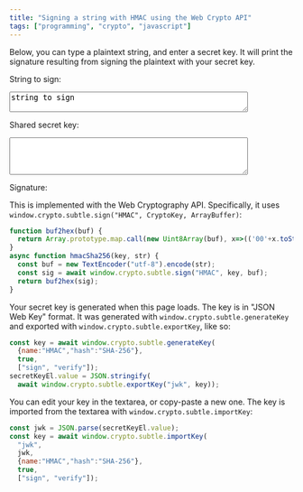 ```yaml
---
title: "Signing a string with HMAC using the Web Crypto API"
tags: ["programming", "crypto", "javascript"]
---
```


Below, you can type a plaintext string, and enter a secret key.
It will print the signature resulting from signing the plaintext with your secret key.

<div>
  <p>String to sign:</p>
  <textarea id="stringToSign" rows="2" cols="50">string to sign</textarea>
  <p>Shared secret key:</p>
  <textarea id="key" rows="4" cols="50"></textarea>
  <p>Signature:</p>
  <code id="sig"></code>
  <script>
    (async function(){
      function buf2hex(buf) {
        return Array.prototype.map.call(new Uint8Array(buf), x=>(('00'+x.toString(16)).slice(-2))).join('');
      }
      async function hmacSha256(key, str) {
        const buf = new TextEncoder("utf-8").encode(str);
        const sig = await window.crypto.subtle.sign("HMAC", key, buf);
        return buf2hex(sig);
      }
      const secretKeyEl = document.getElementById("key");
      const stringEl = document.getElementById("stringToSign");
      const sigEl = document.getElementById("sig");
      const key = await window.crypto.subtle.generateKey(
        {name:"HMAC","hash":"SHA-256"},
        true,
        ["sign", "verify"]);
      secretKeyEl.value = JSON.stringify(
        await window.crypto.subtle.exportKey("jwk", key));
      async function update() {
        console.log("update");
        const jwk = JSON.parse(secretKeyEl.value);
        const key = await window.crypto.subtle.importKey(
          "jwk",
          jwk,
          {name:"HMAC","hash":"SHA-256"},
          true,
          ["sign", "verify"]);
        sigEl.innerText = await hmacSha256(key, stringEl.value);
      }
      secretKeyEl.oninput = update;
      stringEl.oninput = update;
      update();
    })();
  </script>
</div>

This is implemented with the Web Cryptography API.
Specifically, it uses `window.crypto.subtle.sign("HMAC", CryptoKey, ArrayBuffer)`:

```js
function buf2hex(buf) {
  return Array.prototype.map.call(new Uint8Array(buf), x=>(('00'+x.toString(16)).slice(-2))).join('');
}
async function hmacSha256(key, str) {
  const buf = new TextEncoder("utf-8").encode(str);
  const sig = await window.crypto.subtle.sign("HMAC", key, buf);
  return buf2hex(sig);
}
```

Your secret key is generated when this page loads.
The key is in "JSON Web Key" format.
It was generated with `window.crypto.subtle.generateKey`
and exported with `window.crypto.subtle.exportKey`,
like so:

```js
const key = await window.crypto.subtle.generateKey(
  {name:"HMAC","hash":"SHA-256"},
  true,
  ["sign", "verify"]);
secretKeyEl.value = JSON.stringify(
  await window.crypto.subtle.exportKey("jwk", key));
```

You can edit your key in the textarea, or copy-paste a new one.
The key is imported from the textarea with `window.crypto.subtle.importKey`:

```js
const jwk = JSON.parse(secretKeyEl.value);
const key = await window.crypto.subtle.importKey(
  "jwk",
  jwk,
  {name:"HMAC","hash":"SHA-256"},
  true,
  ["sign", "verify"]);
```
